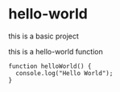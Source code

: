 # hello-world
this is a basic project

this is a hello-world function
```
function helloWorld() {
  console.log("Hello World");
}
```
